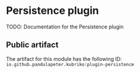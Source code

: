 # Persistence plugin
TODO: Documentation for the Persistence plugin

## Public artifact
The artifact for this module has the following ID:
`io.github.pandulapeter.kubriko:plugin-persistence`